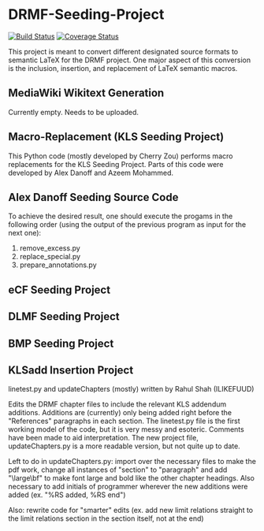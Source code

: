 # DRMF-Seeding-Project

[![Build Status](https://travis-ci.org/DRMF/DRMF-Seeding-Project.svg?branch=master)](https://travis-ci.org/DRMF/DRMF-Seeding-Project)
[![Coverage Status](https://coveralls.io/repos/github/DRMF/DRMF-Seeding-Project/badge.svg?branch=master)](https://coveralls.io/github/DRMF/DRMF-Seeding-Project?branch=master)

This project is meant to convert different designated source formats to semantic LaTeX for the
DRMF project. One major aspect of this conversion is the inclusion, insertion, and replacement 
of LaTeX semantic macros.  

## MediaWiki Wikitext Generation

Currently empty. Needs to be uploaded.

## Macro-Replacement (KLS Seeding Project)

This Python code (mostly developed by Cherry Zou) performs macro replacements for the KLS Seeding Project.
Parts of this code were developed by Alex Danoff and Azeem Mohammed.

## Alex Danoff Seeding Source Code

To achieve the desired result, one should execute the progams in the following order (using the output of the previous program as input for the next one):

1. remove_excess.py
2. replace_special.py
3. prepare_annotations.py

## eCF Seeding Project

## DLMF Seeding Project

## BMP Seeding Project

## KLSadd Insertion Project
linetest.py and updateChapters (mostly) written by Rahul Shah (ILIKEFUUD)

Edits the DRMF chapter files to include the relevant KLS addendum additions. Additions are (currently) only being added right before the "References" paragraphs in each section. The linetest.py file is the first working model of the code, but it is very messy and esoteric. Comments have been made to aid interpretation. The new project file, updateChapters.py is a more readable version, but not quite up to date. 

Left to do in updateChapters.py:
import over the necessary files to make the pdf work, change all instances of "section" to "paragraph" and add "\large\bf" to make font large and bold like the other chapter headings. Also necessary to add initials of programmer wherever the new additions were added (ex. "%RS added, %RS end") 

Also: rewrite code for "smarter" edits (ex. add new limit relations straight to the limit relations section in the section itself, not at the end) 
